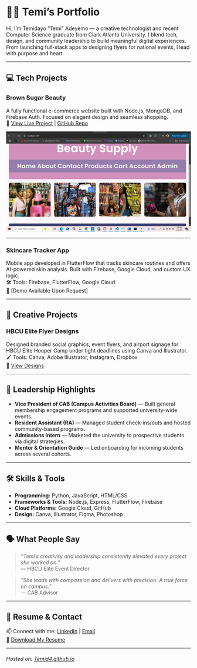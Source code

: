 # 👋🏾 Temi’s Portfolio

Hi, I’m Temidayo “Temi” Adeyemo — a creative technologist and recent Computer Science graduate from Clark Atlanta University. I blend tech, design, and community leadership to build meaningful digital experiences. From launching full-stack apps to designing flyers for national events, I lead with purpose and heart.

---

## 💻 Tech Projects

### **Brown Sugar Beauty**
A fully functional e-commerce website built with Node.js, MongoDB, and Firebase Auth. Focused on elegant design and seamless shopping.  
🔗 [View Live Project](https://link-to-your-project.com) | [GitHub Repo](https://github.com/ClarkAtlantaUni/nodejsappspace-Temid4/tree/109c33f8baa9d066088b373cbe964df6814b4406/Final%20Project/BownSugar)

![Brown Sugar Screenshot](images/BrownSugarHair/HomePage.png)

---

### **Skincare Tracker App**
Mobile app developed in FlutterFlow that tracks skincare routines and offers AI-powered skin analysis. Built with Firebase, Google Cloud, and custom UX logic.  
🛠️ Tools: Firebase, FlutterFlow, Google Cloud  
🔗 [Demo Available Upon Request]

---

## 🎨 Creative Projects

### **HBCU Elite Flyer Designs**
Designed branded social graphics, event flyers, and airport signage for HBCU Elite Hooper Camp under tight deadlines using Canva and Illustrator.  
🖌️ Tools: Canva, Adobe Illustrator, Instagram, Dropbox  
📸 [View Designs](images/HBCUElite/)

---

## 🧠 Leadership Highlights

- **Vice President of CAB (Campus Activities Board)** — Built general membership engagement programs and supported university-wide events.
- **Resident Assistant (RA)** — Managed student check-ins/outs and hosted community-based programs.
- **Admissions Intern** — Marketed the university to prospective students via digital strategies.
- **Mentor & Orientation Guide** — Led onboarding for incoming students across several cohorts.

---

## 🛠️ Skills & Tools

- **Programming:** Python, JavaScript, HTML/CSS  
- **Frameworks & Tools:** Node.js, Express, FlutterFlow, Firebase  
- **Cloud Platforms:** Google Cloud, GitHub  
- **Design:** Canva, Illustrator, Figma, Photoshop  

---

## 🗣️ What People Say

> *“Temi’s creativity and leadership consistently elevated every project she worked on.”*  
> — HBCU Elite Event Director

> *“She leads with compassion and delivers with precision. A true force on campus.”*  
> — CAB Advisor

---

## 📄 Resume & Contact

📫 Connect with me: [LinkedIn](https://www.linkedin.com/in/temidayoadeyemo/) | [Email](mailto:molenopesoluwa@gmail.com)  
📄 [Download My Resume](Files/Temi_Adeyemo_Resume.pdf)

---

###### Hosted on: [Temid4.github.io](https://temid4.github.io)

